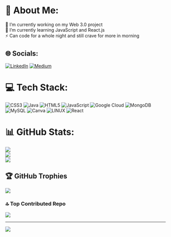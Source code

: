 # 💫 About Me:
🔭 I’m currently working on my Web 3.0 project<br>🌱 I’m currently learning JavaScript and React.js<br>⚡ Can code for a whole night and still crave for more in morning


## 🌐 Socials:
[![LinkedIn](https://img.shields.io/badge/LinkedIn-%230077B5.svg?logo=linkedin&logoColor=white)](https://linkedin.com/in/https://www.linkedin.com/in/siddhesh-bhosale2000/) [![Medium](https://img.shields.io/badge/Medium-12100E?logo=medium&logoColor=white)](https://medium.com/@https://medium.com/@bhosalesiddhesh2000) 

# 💻 Tech Stack:
![CSS3](https://img.shields.io/badge/css3-%231572B6.svg?style=for-the-badge&logo=css3&logoColor=white) ![Java](https://img.shields.io/badge/java-%23ED8B00.svg?style=for-the-badge&logo=java&logoColor=white) ![HTML5](https://img.shields.io/badge/html5-%23E34F26.svg?style=for-the-badge&logo=html5&logoColor=white) ![JavaScript](https://img.shields.io/badge/javascript-%23323330.svg?style=for-the-badge&logo=javascript&logoColor=%23F7DF1E) ![Google Cloud](https://img.shields.io/badge/Google%20Cloud-%234285F4.svg?style=for-the-badge&logo=google-cloud&logoColor=white) ![MongoDB](https://img.shields.io/badge/MongoDB-%234ea94b.svg?style=for-the-badge&logo=mongodb&logoColor=white) ![MySQL](https://img.shields.io/badge/mysql-%2300f.svg?style=for-the-badge&logo=mysql&logoColor=white) ![Canva](https://img.shields.io/badge/Canva-%2300C4CC.svg?style=for-the-badge&logo=Canva&logoColor=white) ![LINUX](https://img.shields.io/badge/Linux-FCC624?style=for-the-badge&logo=linux&logoColor=black) ![React](https://img.shields.io/badge/react-%2320232a.svg?style=for-the-badge&logo=react&logoColor=%2361DAFB)
# 📊 GitHub Stats:
![](https://github-readme-stats.vercel.app/api?username=siddhesh-coder&theme=dark&hide_border=false&include_all_commits=true&count_private=true)<br/>
![](https://github-readme-streak-stats.herokuapp.com/?user=siddhesh-coder&theme=dark&hide_border=false)<br/>
![](https://github-readme-stats.vercel.app/api/top-langs/?username=siddhesh-coder&theme=dark&hide_border=false&include_all_commits=true&count_private=true&layout=compact)

## 🏆 GitHub Trophies
![](https://github-profile-trophy.vercel.app/?username=siddhesh-coder&theme=radical&no-frame=false&no-bg=false&margin-w=4)

### 🔝 Top Contributed Repo
![](https://github-contributor-stats.vercel.app/api?username=siddhesh-coder&limit=5&theme=dark&combine_all_yearly_contributions=true)

---
[![](https://visitcount.itsvg.in/api?id=siddhesh-coder&icon=5&color=0)](https://visitcount.itsvg.in)

<!-- Proudly created with GPRM ( https://gprm.itsvg.in ) -->
